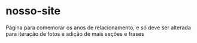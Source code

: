 # nosso-site
Página para comemorar os anos de relacionamento, e só deve ser alterada para iteração de fotos e adição de mais seções e frases
